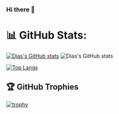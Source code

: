 ### Hi there 👋

<!--
**Dias21B030874/Dias21B030874** is a ✨ _special_ ✨ repository because its `README.md` (this file) appears on your GitHub profile.

Here are some ideas to get you started:

- 🔭 I’m currently working on ...
- 🌱 I’m currently learning ...
- 👯 I’m looking to collaborate on ...
- 🤔 I’m looking for help with ...
- 💬 Ask me about ...
- 📫 How to reach me: ...
- 😄 Pronouns: ...
- ⚡ Fun fact: ...
![Dias's GitHub stats](https://github-readme-streak-stats.herokuapp.com/?user=Dias21B030874&theme=dark&hide_border=false)
-->
# 📊 GitHub Stats:
[![Dias's GitHub stats](https://github-readme-stats.vercel.app/api?username=Dias21B030874&show_icons=true&theme=radical)](https://github.com/Dias21B030874/github-readme-stats)
![Dias's GitHub stats](https://github-readme-stats.vercel.app/api/top-langs/?username=Dias21B030874&theme=dark&hide_border=false&include_all_commits=true&count_private=true&layout=compact)

[![Top Langs](https://github-readme-stats.vercel.app/api/top-langs/?username=Dias21B030874&langs_count=16&layout=compact&theme=dracula&hide=jupyter%20notebook)](https://github.com/anuraghazra/github-readme-stats)

## 🏆 GitHub Trophies
[![trophy](https://github-profile-trophy.vercel.app/?username=Dias21B030874&margin-w=38&theme=dracula)](https://github.com/ryo-ma/github-profile-trophy)

<div align="center">
  <kbd>
    <img src="https://media.tenor.com/yprFslRjh_0AAAAM/bakemonogatari-araragi.gif" alt="">
  </kbd>
</div>

